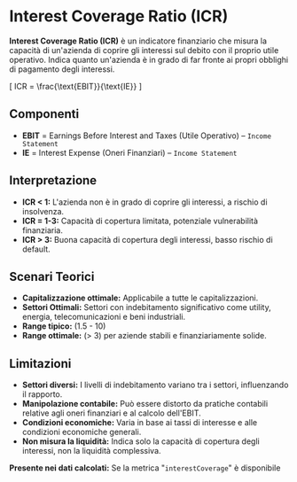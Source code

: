 # Interest Coverage Ratio (ICR)

**Interest Coverage Ratio (ICR)** è un indicatore finanziario che misura la capacità di un'azienda di coprire gli interessi sul debito con il proprio utile operativo. Indica quanto un'azienda è in grado di far fronte ai propri obblighi di pagamento degli interessi.

\[
ICR = \frac{\text{EBIT}}{\text{IE}}
\]

## Componenti

- **EBIT** = Earnings Before Interest and Taxes (Utile Operativo) – `Income Statement`
- **IE** = Interest Expense (Oneri Finanziari) – `Income Statement`

## Interpretazione

- **ICR < 1:** L'azienda non è in grado di coprire gli interessi, a rischio di insolvenza.
- **ICR = 1-3:** Capacità di copertura limitata, potenziale vulnerabilità finanziaria.
- **ICR > 3:** Buona capacità di copertura degli interessi, basso rischio di default.

## Scenari Teorici

- **Capitalizzazione ottimale:** Applicabile a tutte le capitalizzazioni.
- **Settori Ottimali:** Settori con indebitamento significativo come utility, energia, telecomunicazioni e beni industriali.
- **Range tipico:** \(1.5 - 10\)
- **Range ottimale:** \(> 3\) per aziende stabili e finanziariamente solide.

## Limitazioni

- **Settori diversi:** I livelli di indebitamento variano tra i settori, influenzando il rapporto.
- **Manipolazione contabile:** Può essere distorto da pratiche contabili relative agli oneri finanziari e al calcolo dell'EBIT.
- **Condizioni economiche:** Varia in base ai tassi di interesse e alle condizioni economiche generali.
- **Non misura la liquidità:** Indica solo la capacità di copertura degli interessi, non la liquidità complessiva.

**Presente nei dati calcolati:** Se la metrica "`interestCoverage`" è disponibile
